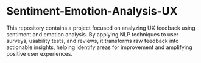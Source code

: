 # Sentiment-Emotion-Analysis-UX
This repository contains a project focused on analyzing UX feedback using sentiment and emotion analysis. By applying NLP techniques to user surveys, usability tests, and reviews, it transforms raw feedback into actionable insights, helping identify areas for improvement and amplifying positive user experiences.
